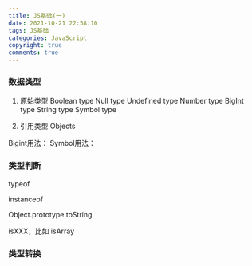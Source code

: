 ```yaml
---
title: JS基础(一)
date: 2021-10-21 22:58:10
tags: JS基础
categories: JavaScript
copyright: true
comments: true
---
```

### 数据类型

1. 原始类型
Boolean type
Null type
Undefined type
Number type
BigInt type 
String type
Symbol type

2. 引用类型 
Objects

Bigint用法：
Symbol用法：

### 类型判断
typeof

instanceof

Object.prototype.toString

isXXX，比如 isArray

### 类型转换





